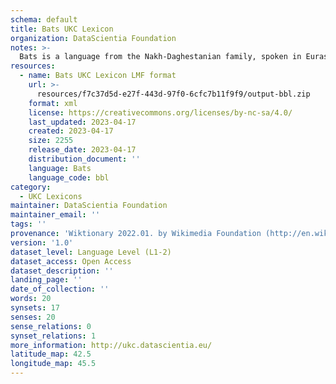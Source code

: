 ```yaml
---
schema: default
title: Bats UKC Lexicon
organization: DataScientia Foundation
notes: >-
  Bats is a language from the Nakh-Daghestanian family, spoken in Eurasia. The UKC Lexicon of Bats is represented as a lexico-semantic network. It consists of words, word senses, synsets, as well as sense-level and synset-level relationships.
resources:
  - name: Bats UKC Lexicon LMF format
    url: >-
      resources/f7c37d5d-e27f-443d-97f0-6cfc7b11f9f9/output-bbl.zip
    format: xml
    license: https://creativecommons.org/licenses/by-nc-sa/4.0/
    last_updated: 2023-04-17
    created: 2023-04-17
    size: 2255
    release_date: 2023-04-17
    distribution_document: ''
    language: Bats
    language_code: bbl
category:
  - UKC Lexicons
maintainer: DataScientia Foundation
maintainer_email: ''
tags: ''
provenance: 'Wiktionary 2022.01. by Wikimedia Foundation (http://en.wiktionary.org); Princeton WordNet 2.1 by Princeton University (https://wordnet.princeton.edu)'
version: '1.0'
dataset_level: Language Level (L1-2)
dataset_access: Open Access
dataset_description: ''
landing_page: ''
date_of_collection: ''
words: 20
synsets: 17
senses: 20
sense_relations: 0
synset_relations: 1
more_information: http://ukc.datascientia.eu/
latitude_map: 42.5
longitude_map: 45.5
---
```

